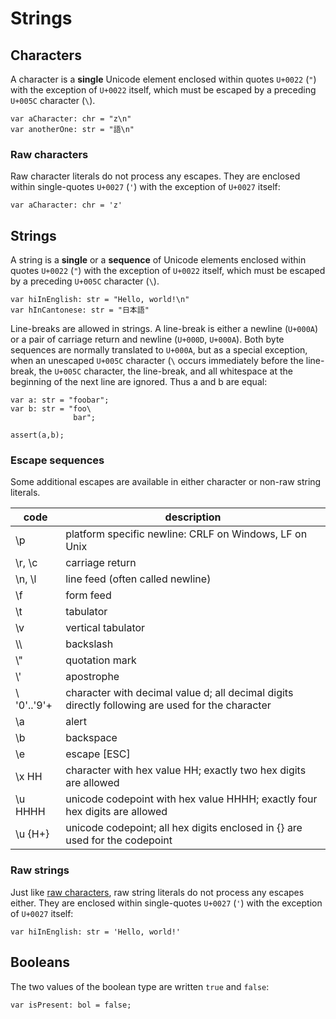 # Strings

## Characters 
A character is a **single** Unicode element enclosed within quotes `U+0022` (`"`) with the exception of `U+0022` itself, which must be escaped by a preceding `U+005C` character (`\`).

```
var aCharacter: chr = "z\n"
var anotherOne: str = "語\n"
```
### Raw characters

Raw character literals do not process any escapes. They are enclosed within single-quotes `U+0027` (`'`) with the exception of `U+0027` itself:
```
var aCharacter: chr = 'z'
```


## Strings
A string is a **single** or a **sequence** of Unicode elements enclosed within quotes `U+0022` (`"`) with the exception of `U+0022` itself, which must be escaped by a preceding `U+005C` character (`\`).
```
var hiInEnglish: str = "Hello, world!\n"
var hInCantonese: str = "日本語"
```

Line-breaks are allowed in strings. A line-break is either a newline (`U+000A`) or a pair of carriage return and newline (`U+000D`, `U+000A`). Both byte sequences are normally translated to `U+000A`, but as a special exception, when an unescaped `U+005C` character (`\` occurs immediately before the line-break, the `U+005C` character, the line-break, and all whitespace at the beginning of the next line are ignored. Thus a and b are equal:

```
var a: str = "foobar";
var b: str = "foo\
              bar";

assert(a,b);
```

### Escape sequences

Some additional escapes are available in either character or non-raw string literals.

code | description
--- | ---
\p	|   platform specific newline: CRLF on Windows, LF on Unix
\r, \c	|   carriage return
\n, \l	|   line feed (often called newline)
\f	|   form feed
\t	|   tabulator
\v	|   vertical tabulator
\\\	|   backslash
\\"	|   quotation mark
\\'	|   apostrophe
\ '0'..'9'+	|   character with decimal value d; all decimal digits directly following are used for the character
\a	|   alert
\b	|   backspace
\e	|   escape [ESC]
\x HH	|   character with hex value HH; exactly two hex digits are allowed
\u HHHH	|   unicode codepoint with hex value HHHH; exactly four hex digits are allowed
\u {H+}	|   unicode codepoint; all hex digits enclosed in {} are used for the codepoint

### Raw strings
Just like [raw characters](/docs/100_lex/strings/#raw-characters), raw string literals do not process any escapes either. They are enclosed within single-quotes `U+0027` (`'`) with the exception of `U+0027` itself:

```
var hiInEnglish: str = 'Hello, world!'
```


## Booleans
The two values of the boolean type are written `true` and `false`:

```
var isPresent: bol = false;
```
